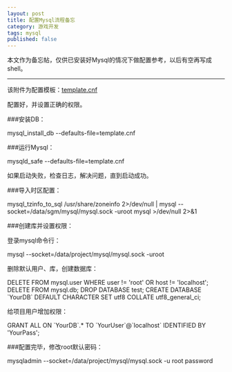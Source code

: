```yaml
---
layout: post
title: 配置Mysql流程备忘
category: 游戏开发
tags: mysql
published: false
---
```


本文作为备忘帖，仅供已安装好Mysql的情况下做配置参考，以后有空再写成shell。

------------

该附件为配置模板：[template.cnf]({{site.url}}/assets/download/template.cnf)

配置好，并设置正确的权限。

###安装DB：

mysql_install_db --defaults-file=template.cnf

###运行Mysql：

mysqld_safe --defaults-file=template.cnf

如果启动失败，检查日志，解决问题，直到启动成功。

###导入时区配置：

mysql_tzinfo_to_sql /usr/share/zoneinfo 2>/dev/null | mysql --socket=/data/sgm/mysql/mysql.sock -uroot mysql >/dev/null 2>&1

###创建库并设置权限：

登录mysql命令行：

mysql --socket=/data/project/mysql/mysql.sock -uroot

删除默认用户、库，创建数据库：

DELETE FROM mysql.user WHERE user != 'root' OR host != 'localhost';
DELETE FROM mysql.db;
DROP DATABASE test;
CREATE DATABASE \`YourDB\` DEFAULT CHARACTER SET utf8 COLLATE utf8_general_ci;

给项目用户增加权限：

GRANT ALL ON \`YourDB\`.* TO \`YourUser\`@\`localhost\` IDENTIFIED BY 'YourPass';

###配置完毕，修改root默认密码：

mysqladmin --socket=/data/project/mysql/mysql.sock -u root password